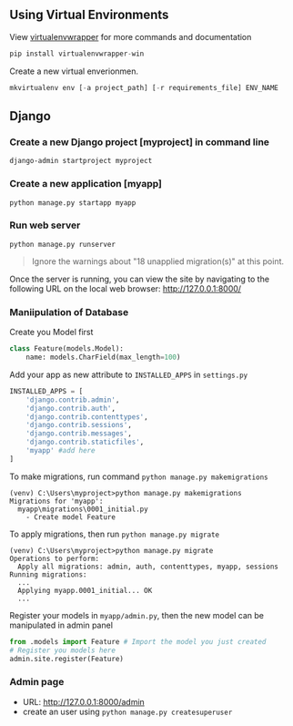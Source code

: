 ## Using Virtual Environments

View [virtualenvwrapper][1] for more commands and documentation

```python
pip install virtualenvwrapper-win
```

Create a new virtual enverionmen.
```python
mkvirtualenv env [-a project_path] [-r requirements_file] ENV_NAME
```

## Django
### Create a new Django project [myproject] in command line
```
django-admin startproject myproject
``` 

### Create a new application [myapp]
```
python manage.py startapp myapp
```

### Run web server

```
python manage.py runserver
```

> Ignore the warnings about  "18 unapplied migration(s)" at this point. 

Once the server is running, you can view the site by navigating to the following URL on the local web browser: http://127.0.0.1:8000/

### Maniipulation of Database
Create you Model first
```python
class Feature(models.Model):
    name: models.CharField(max_length=100)
```

Add your app as new attribute to `INSTALLED_APPS` in `settings.py`
```python
INSTALLED_APPS = [
    'django.contrib.admin',
    'django.contrib.auth',
    'django.contrib.contenttypes',
    'django.contrib.sessions',
    'django.contrib.messages',
    'django.contrib.staticfiles',
    'myapp' #add here
]
```

To make migrations, run command `python manage.py makemigrations`
```
(venv) C:\Users\myproject>python manage.py makemigrations
Migrations for 'myapp':
  myapp\migrations\0001_initial.py
    - Create model Feature
```

To apply migrations, then run `python manage.py migrate`
```
(venv) C:\Users\myproject>python manage.py migrate
Operations to perform:
  Apply all migrations: admin, auth, contenttypes, myapp, sessions
Running migrations:
  ...
  Applying myapp.0001_initial... OK
  ...
```

Register your models in `myapp/admin.py`, then the new model can be manipulated in admin panel
```python
from .models import Feature # Import the model you just created
# Register you models here
admin.site.register(Feature) 
```

### Admin page
- URL:  http://127.0.0.1:8000/admin
- create an user using `python manage.py createsuperuser`

<!-- URL below -->
[1]:https://virtualenvwrapper.readthedocs.io/en/latest/command_ref.html#managing-environments